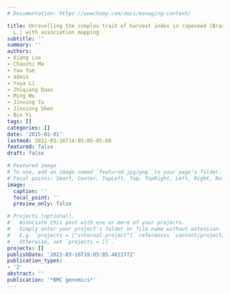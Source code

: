 ```yaml
---
# Documentation: https://wowchemy.com/docs/managing-content/

title: Unravelling the complex trait of harvest index in rapeseed (Brassica napus
  L.) with association mapping
subtitle: ''
summary: ''
authors:
- Xiang Luo
- Chaozhi Ma
- Yao Yue
- admin
- Yaya Li
- Zhiqiang Duan
- Ming Wu
- Jinxing Tu
- Jinxiong Shen
- Bin Yi
tags: []
categories: []
date: '2015-01-01'
lastmod: 2022-03-16T14:05:05-05:00
featured: false
draft: false

# Featured image
# To use, add an image named `featured.jpg/png` to your page's folder.
# Focal points: Smart, Center, TopLeft, Top, TopRight, Left, Right, BottomLeft, Bottom, BottomRight.
image:
  caption: ''
  focal_point: ''
  preview_only: false

# Projects (optional).
#   Associate this post with one or more of your projects.
#   Simply enter your project's folder or file name without extension.
#   E.g. `projects = ["internal-project"]` references `content/project/deep-learning/index.md`.
#   Otherwise, set `projects = []`.
projects: []
publishDate: '2022-03-16T19:05:05.402277Z'
publication_types:
- '2'
abstract: ''
publication: '*BMC genomics*'
---
```

